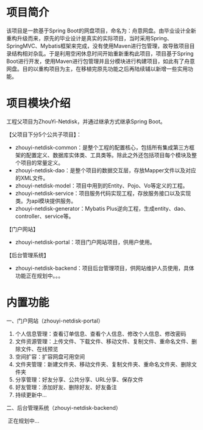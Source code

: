# 项目简介

该项目是一款基于Spring Boot的网盘项目，命名为：舟意网盘。由毕业设计全新重构升级而来，原先的毕业设计是真实的实际项目，当时采用Spring、SpringMVC、Mybatis框架来完成，没有使用Maven进行包管理，故导致项目目录结构相对杂乱。于是利用空闲休息时间开始重新重构此项目，项目基于Spring Boot进行开发，使用Maven进行包管理并且分模块进行构建项目，如此有了舟意网盘。目的以重构项目为主，在移植完原先功能之后再陆续辅以新增一些实用功能。

# 项目模块介绍

工程父项目为ZhouYi-Netdisk，并通过继承方式继承Spring Boot。

【父项目下分5个公共子项目】：

- zhouyi-netdisk-common：是整个工程的配置核心，包括所有集成第三方框架的配置定义、数据库实体类、工具类等。除此之外还包括项目每个模块及整个项目的常量定义。
- zhouyi-netdisk-dao：是整个项目的数据交互层，存放Mapper文件以及对应的XML文件。
- zhouyi-netdisk-model：项目中用到的Entity、Pojo、Vo等定义的工程。
- zhouyi-netdisk-service：项目服务代码实现工程，存放服务接口以及实现类。为api模块提供服务。
- zhouyi-netdisk-generator：Mybatis Plus逆向工程，生成entity、dao、controller、service等。

【门户网站】

- zhouyi-netdisk-portal：项目门户网站项目，供用户使用。

【后台管理系统】

- zhouyi-netdisk-backend：项目后台管理项目，供网站维护人员使用，具体功能正在规划中。。。

# 内置功能

一、门户网站（zhouyi-netdisk-portal）

1. 个人信息管理：查看订单信息、查看个人信息、修改个人信息、修改密码
2. 文件资源管理：上传文件、下载文件、移动文件、复制文件、重命名文件、删除文件、在线预览
3. 空间扩容：扩容网盘可用空间
4. 文件夹管理：新建文件夹、移动文件夹、复制文件夹、重命名文件夹、删除文件夹
5. 分享管理：好友分享、公共分享、URL分享、保存文件
6. 好友管理：添加好友、删除好友、好友备注
7. 持续更新中...

二、后台管理系统（zhouyi-netdisk-backend）

​	正在规划中...	




